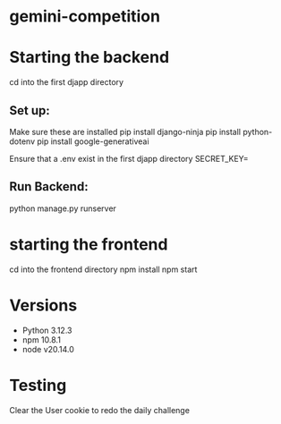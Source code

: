 # gemini-competition

# Starting the backend
cd into the first djapp directory

## Set up:
Make sure these are installed
pip install django-ninja 
pip install python-dotenv
pip install google-generativeai

Ensure that a .env exist in the first djapp directory
SECRET_KEY=<google gemini api secret key>

## Run Backend:
python manage.py runserver

# starting the frontend
cd into the frontend directory
npm install
npm start

# Versions
- Python 3.12.3
- npm 10.8.1
- node v20.14.0

# Testing
Clear the User cookie to redo the daily challenge

